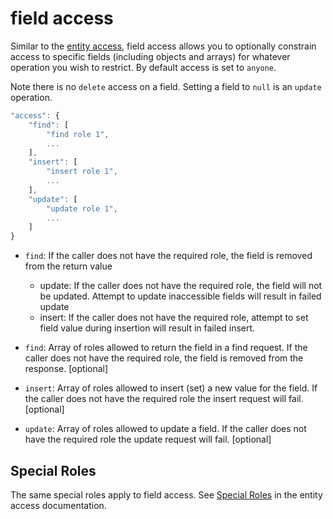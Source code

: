 # field access
Similar to the [entity access](access.md), field access allows you to optionally constrain access to specific fields (including objects and arrays) for whatever operation you wish to restrict.  By default access is set to `anyone`.

Note there is no `delete` access on a field.  Setting a field to `null` is an `update` operation.

```javascript
"access": {
    "find": [
        "find role 1",
        ...
    ],
    "insert": [
        "insert role 1",
        ...
    ],
    "update": [
        "update role 1",
        ...
    ]
}
```

* `find`: If the caller does not have the required role, the field is removed from the return value
  *  update: If the caller does not have the required role, the field will not be updated. Attempt to update inaccessible fields will result in failed update
  *  insert: If the caller does not have the required role, attempt to set field value during insertion will result in failed insert.

* `find`: Array of roles allowed to return the field in a find request.  If the caller does not have the required role, the field is removed from the response. [optional]
* `insert`: Array of roles allowed to insert (set) a new value for the field.  If the caller does not have the required role the insert request will fail. [optional]
* `update`: Array of roles allowed to update a field.  If the caller does not have the required role the update request will fail. [optional]

## Special Roles
The same special roles apply to field access.  See [Special Roles](access.html#special-roles) in the entity access documentation.
